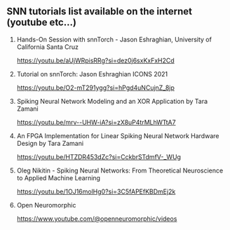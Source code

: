 ## SNN tutorials list available on the internet (youtube etc...)

1. Hands-On Session with snnTorch - Jason Eshraghian, University of California Santa Cruz 

   https://youtu.be/aUjWRpisRRg?si=dez0j6sxKxFxH2Cd

2. Tutorial on snnTorch: Jason Eshraghian ICONS 2021

   https://youtu.be/O2-mT291ygg?si=hPgd4uNCujnZ_8jp

3. Spiking Neural Network Modeling and an XOR Application by Tara Zamani 

   https://youtu.be/mrv--UHW-iA?si=zX8uP4trMLhWTtA7

4. An FPGA Implementation for Linear Spiking Neural Network Hardware Design by Tara Zamani

   https://youtu.be/HTZDR453dZc?si=CckbrSTdmfV-_WUg

5. Oleg Nikitin - Spiking Neural Networks: From Theoretical Neuroscience to Applied Machine Learning

   https://youtu.be/1OJ16molHg0?si=3C5fAPEfKBDmEj2k

6. Open Neuromorphic

   https://www.youtube.com/@openneuromorphic/videos
